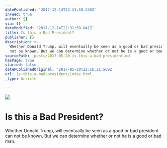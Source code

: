 ```yaml
---
datePublished: '2017-12-14T22:31:59.230Z'
inFeed: true
author: []
via: {}
dateModified: '2017-12-14T22:31:58.641Z'
title: Is this a Bad President?
publisher: {}
description: >-
  Whether Donald Trump, will eventually be seen as a good or bad president can
  not be known. But we can determine whether or not he is a good or bad man.
sourcePath: _posts/2017-05-20-is-this-a-bad-president.md
hasPage: true
starred: false
datePublishedOriginal: '2017-05-20T22:16:21.569Z'
url: is-this-a-bad-president/index.html
_type: Article

---
```

![](https://the-grid-user-content.s3-us-west-2.amazonaws.com/457e9fff-d302-4737-bbd0-e0b7bf162d3b.png)

# Is this a Bad President?

Whether Donald Trump, will eventually be seen as a good or bad president can not be known. But we can determine whether or not he is a good or bad man.